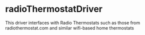 radioThermostatDriver
=====================

This driver interfaces with Radio Thermostats such as those from radiothermostat.com and similar wifi-based home thermostats
